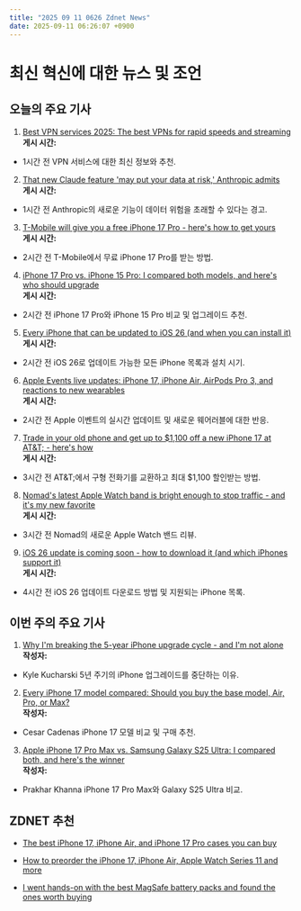 ```yaml
---
title: "2025 09 11 0626 Zdnet News"
date: 2025-09-11 06:26:07 +0900
---
```


# 최신 혁신에 대한 뉴스 및 조언
## 오늘의 주요 기사 

1. [Best VPN services 2025: The best VPNs for rapid speeds and streaming](https://www.zdnet.com/article/best-vpn/)  
**게시 시간:**  
* 1시간 전 VPN 서비스에 대한 최신 정보와 추천. 

2. [That new Claude feature 'may put your data at risk,' Anthropic admits](https://www.zdnet.com/article/that-new-claude-feature-may-put-your-data-at-risk-anthropic-admits/)  
**게시 시간:**  
* 1시간 전 Anthropic의 새로운 기능이 데이터 위험을 초래할 수 있다는 경고. 

3. [T-Mobile will give you a free iPhone 17 Pro - here's how to get yours](https://www.zdnet.com/article/t-mobile-will-give-you-a-free-iphone-17-pro-heres-how-to-get-yours/)  
**게시 시간:**  
* 2시간 전 T-Mobile에서 무료 iPhone 17 Pro를 받는 방법. 

4. [iPhone 17 Pro vs. iPhone 15 Pro: I compared both models, and here's who should upgrade](https://www.zdnet.com/article/iphone-17-pro-vs-iphone-15-pro-i-compared-both-models-and-heres-who-should-upgrade/)  
**게시 시간:**  
* 2시간 전 iPhone 17 Pro와 iPhone 15 Pro 비교 및 업그레이드 추천. 

5. [Every iPhone that can be updated to iOS 26 (and when you can install it)](https://www.zdnet.com/article/every-iphone-that-can-be-updated-to-ios-26-and-when-you-can-install-it/)  
**게시 시간:**  
* 2시간 전 iOS 26로 업데이트 가능한 모든 iPhone 목록과 설치 시기. 

6. [Apple Events live updates: iPhone 17, iPhone Air, AirPods Pro 3, and reactions to new wearables](https://www.zdnet.com/article/apple-events-live-updates-iphone-17-iphone-air-airpods-pro-3-and-new-wearables-just-unveiled/)  
**게시 시간:**  
* 2시간 전 Apple 이벤트의 실시간 업데이트 및 새로운 웨어러블에 대한 반응. 

7. [Trade in your old phone and get up to $1,100 off a new iPhone 17 at AT&T; - here's how](https://www.zdnet.com/article/trade-in-your-old-phone-and-get-up-to-1100-off-a-new-iphone-17-at-at-t-heres-how/)  
**게시 시간:**  
* 3시간 전 AT&T;에서 구형 전화기를 교환하고 최대 $1,100 할인받는 방법. 

8. [Nomad's latest Apple Watch band is bright enough to stop traffic - and it's my new favorite](https://www.zdnet.com/article/nomads-latest-apple-watch-band-is-bright-enough-to-stop-traffic-and-its-my-new-favorite/)  
**게시 시간:**  
* 3시간 전 Nomad의 새로운 Apple Watch 밴드 리뷰. 

9. [iOS 26 update is coming soon - how to download it (and which iPhones support it)](https://www.zdnet.com/article/ios-26-update-is-coming-soon-how-to-download-it-and-which-iphones-support-it/)  
**게시 시간:**  
* 4시간 전 iOS 26 업데이트 다운로드 방법 및 지원되는 iPhone 목록.

## 이번 주의 주요 기사 

1. [Why I'm breaking the 5-year iPhone upgrade cycle - and I'm not alone](https://www.zdnet.com/article/why-im-breaking-the-5-year-iphone-upgrade-cycle-and-im-not-alone/)  
**작성자:**  
* Kyle Kucharski 5년 주기의 iPhone 업그레이드를 중단하는 이유. 

2. [Every iPhone 17 model compared: Should you buy the base model, Air, Pro, or Max?](https://www.zdnet.com/article/every-iphone-17-model-compared-should-you-buy-the-base-model-air-pro-or-max/)  
**작성자:**  
* Cesar Cadenas iPhone 17 모델 비교 및 구매 추천. 

3. [Apple iPhone 17 Pro Max vs. Samsung Galaxy S25 Ultra: I compared both, and here's the winner](https://www.zdnet.com/article/apple-iphone-17-pro-max-vs-samsung-galaxy-s25-ultra-i-compared-both-and-heres-the-winner/)  
**작성자:**  
* Prakhar Khanna iPhone 17 Pro Max와 Galaxy S25 Ultra 비교.

## ZDNET 추천 
- [The best iPhone 17, iPhone Air, and iPhone 17 Pro cases you can buy](https://www.zdnet.com/article/best-iphone-17-cases/) 

- [How to preorder the iPhone 17, iPhone Air, Apple Watch Series 11 and more](https://www.zdnet.com/article/how-to-preorder-the-iphone-17-iphone-air-apple-watch-series-11-and-more-plus-best-deals/) 
- [I went hands-on with the best MagSafe battery packs and found the ones worth buying](https://www.zdnet.com/article/best-magsafe-battery/)